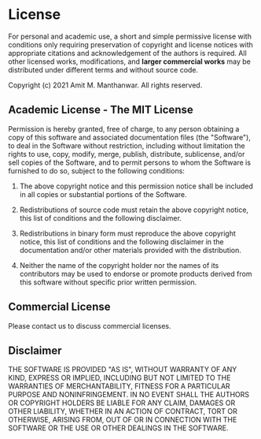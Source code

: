 # License

For personal and academic use, a short and simple permissive license with
conditions only requiring preservation of copyright and license notices with
appropriate citations and acknowledgement of the authors is required. All other
licensed works, modifications, and **larger commercial works** may be
distributed under different terms and without source code.

Copyright (c) 2021 Amit M. Manthanwar. All rights reserved.

## Academic License - The MIT License

Permission is hereby granted, free of charge, to any person obtaining a copy of
this software and associated documentation files (the "Software"), to deal in
the Software without restriction, including without limitation the rights to
use, copy, modify, merge, publish, distribute, sublicense, and/or sell copies of
the Software, and to permit persons to whom the Software is furnished to do so,
subject to the following conditions:

1. The above copyright notice and this permission notice shall be included in
   all copies or substantial portions of the Software.

2. Redistributions of source code must retain the above copyright notice, this
   list of conditions and the following disclaimer.

3. Redistributions in binary form must reproduce the above copyright notice,
   this list of conditions and the following disclaimer in the documentation
   and/or other materials provided with the distribution.

4. Neither the name of the copyright holder nor the names of its contributors
   may be used to endorse or promote products derived from this software without
   specific prior written permission.

## Commercial License

Please contact us to discuss commercial licenses.

## Disclaimer

THE SOFTWARE IS PROVIDED "AS IS", WITHOUT WARRANTY OF ANY KIND, EXPRESS OR
IMPLIED, INCLUDING BUT NOT LIMITED TO THE WARRANTIES OF MERCHANTABILITY, FITNESS
FOR A PARTICULAR PURPOSE AND NONINFRINGEMENT. IN NO EVENT SHALL THE AUTHORS OR
COPYRIGHT HOLDERS BE LIABLE FOR ANY CLAIM, DAMAGES OR OTHER LIABILITY, WHETHER
IN AN ACTION OF CONTRACT, TORT OR OTHERWISE, ARISING FROM, OUT OF OR IN
CONNECTION WITH THE SOFTWARE OR THE USE OR OTHER DEALINGS IN THE SOFTWARE.
